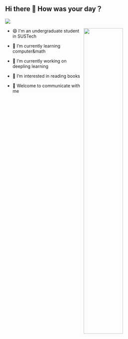 ## Hi there 👋  How was your day？
![](https://visitor-badge.glitch.me/badge?page_id=chappyer.readme)




[<img align="right" width="50%" src="https://github-readme-stats.vercel.app/api?username=chappyer&show_icons=true&&theme=dark">](https://github.com/chappyer?template=classic)

- 😄 I'm an undergraduate student in SUSTech

- 🔭 I’m currently learning computer&math

- 🌱 I’m currently working on deepling learning

- 🤔 I’m interested in reading books

- 💬 Welcome to communicate with me


<!--
**chappyer/chappyer** is a ✨ _special_ ✨ repository because its `README.md` (this file) appears on your GitHub profile.

Here are some ideas to get you started:

- 
- 🌱 I’m currently learning ...
- 👯 I’m looking to collaborate on ...
- 🤔 I’m looking for help with ...
- 💬 Ask me about ...
- 📫 How to reach me: ...
- 😄 Pronouns: ...
- ⚡ Fun fact: ...
-->
